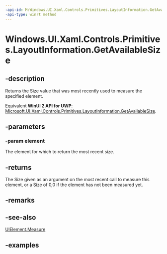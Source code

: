 ```yaml
---
-api-id: M:Windows.UI.Xaml.Controls.Primitives.LayoutInformation.GetAvailableSize(Windows.UI.Xaml.UIElement)
-api-type: winrt method
---
```


<!-- Method syntax.
public Size LayoutInformation.GetAvailableSize(UIElement element)
-->

# Windows.UI.Xaml.Controls.Primitives.LayoutInformation.GetAvailableSize

## -description

Returns the Size value that was most recently used to measure the specified element.

Equivalent **WinUI 2 API for UWP**: [Microsoft.UI.Xaml.Controls.Primitives.LayoutInformation.GetAvailableSize](/windows/winui/api/microsoft.ui.xaml.controls.primitives.layoutinformation.getavailablesize).

## -parameters

### -param element

The element for which to return the most recent size.

## -returns

The Size given as an argument on the most recent call to measure this element, or a Size of 0,0 if the element has not been measured yet.

## -remarks

## -see-also

[UIElement.Measure](../windows.ui.xaml/uielement_measure_1722732750.md)

## -examples

